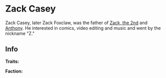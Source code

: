# Zack Casey

Zack Casey, later Zack Foxclaw, was the father of [Zack, the 2nd](zackII.md) and [Anthony](anthony.md). He interested in comics, video editing and music and went by the nickname "Z."

## Info

**Traits:**

**Faction:**